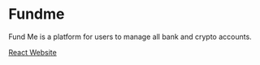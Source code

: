 # Fundme
Fund Me is a platform for users to manage all bank and crypto accounts.

[React Website](https://fundme-react.netlify.app/)
